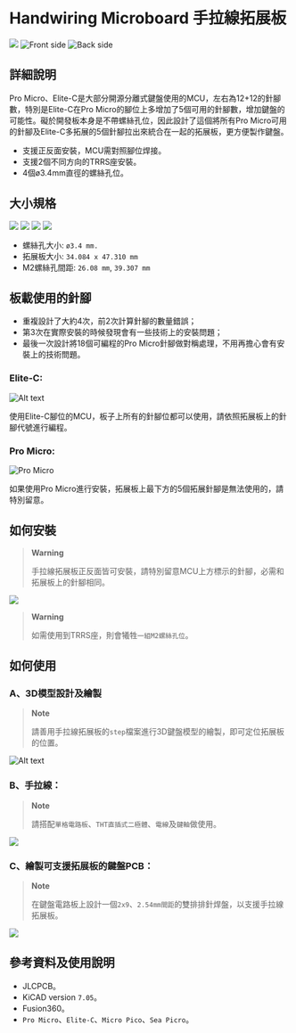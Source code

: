 # Handwiring Microboard 手拉線拓展板

![](pic/1-1.png)
![Front side](pic/FS.png)
![Back side](pic/BS.png)

## 詳細說明

Pro Micro、Elite-C是大部分開源分離式鍵盤使用的MCU，左右為12+12的針腳數，特別是Elite-C在Pro Micro的腳位上多增加了5個可用的針腳數，增加鍵盤的可能性。礙於開發板本身是不帶螺絲孔位，因此設計了這個將所有Pro Micro可用的針腳及Elite-C多拓展的5個針腳拉出來統合在一起的拓展板，更方便製作鍵盤。

- 支援正反面安裝，MCU需對照腳位焊接。
- 支援2個不同方向的TRRS座安裝。
- 4個ø3.4mm直徑的螺絲孔位。

## 大小規格

![](pic/1-2.png)
![](pic/1-3.png)
![](pic/1-4.png)
![](pic/1-5.png)

- 螺絲孔大小: `ø3.4 mm.`
- 拓展板大小: `34.084 x 47.310 mm`
- M2螺絲孔間距: `26.08 mm`, `39.307 mm`

## 板載使用的針腳

- 重複設計了大約4次，前2次計算針腳的數量錯誤；
- 第3次在實際安裝的時候發現會有一些技術上的安裝問題；
- 最後一次設計將18個可編程的Pro Micro針腳做對稱處理，不用再擔心會有安裝上的技術問題。

### Elite-C:

![Alt text](Fusion360_oyMEPgjerW.png)

使用Elite-C腳位的MCU，板子上所有的針腳位都可以使用，請依照拓展板上的針腳代號進行編程。

### Pro Micro:

![Pro Micro](pic/2-1.png)

如果使用Pro Micro進行安裝，拓展板上最下方的5個拓展針腳是無法使用的，請特別留意。

## 如何安裝

> **Warning**
>
> 手拉線拓展板正反面皆可安裝，請特別留意MCU上方標示的針腳，必需和拓展板上的針腳相同。

![](pic/3-4.jpg)

> **Warning**
>
> 如需使用到TRRS座，則會犧牲`一組M2螺絲孔位`。

## 如何使用

### A、3D模型設計及繪製

> **Note**
>
> 請善用手拉線拓展板的`step`檔案進行3D鍵盤模型的繪製，即可定位拓展板的位置。

![Alt text](20230720_154740.jpg)

### B、手拉線：

> **Note**
>
> 請搭配`單格電路板`、`THT直插式二極體`、`電線`及`鍵軸`做使用。

![](pic/3-2.jpg)

### C、繪製可支援拓展板的鍵盤PCB：

> **Note**
>
> 在鍵盤電路板上設計一個`2x9`、`2.54mm間距`的雙排排針焊盤，以支援手拉線拓展板。

![](pic/3-3.jpg)

## 參考資料及使用說明

- JLCPCB。
- KiCAD version `7.05`。
- Fusion360。
- `Pro Micro`、`Elite-C`、`Micro Pico`、`Sea Picro`。